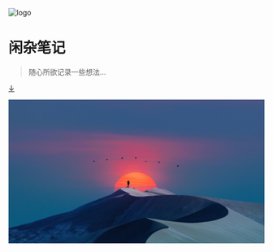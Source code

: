 ![logo](_public/favicon.ico)

# 闲杂笔记

> 随心所欲记录一些想法...


[↓](README.md)

<!--background-->

![](_media/bg.jpg)